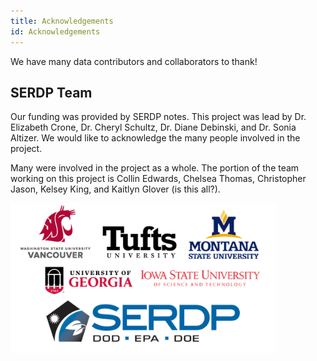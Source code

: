 ```yaml
---
title: Acknowledgements
id: Acknowledgements
---
```


We have many data contributors and collaborators to thank!

## SERDP Team
Our funding was provided by SERDP notes. This project was lead by Dr. Elizabeth Crone, Dr. Cheryl Schultz, Dr. Diane Debinski, and Dr. Sonia Altizer. We would like to acknowledge the many people involved in the project. 

Many were involved in the project as a whole. The portion of the team working on this project is Collin Edwards, Chelsea Thomas, Christopher Jason, Kelsey King, and Kaitlyn Glover (is this all?).

<img src="/assets/images/AllOrgLogo.png" alt="Associated Organization Logos" height="240" width="425" class="center"></img>

